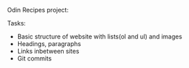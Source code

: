 Odin Recipes project:

Tasks:
- Basic structure of website with lists(ol and ul) and images
- Headings, paragraphs
- Links inbetween sites
- Git commits
